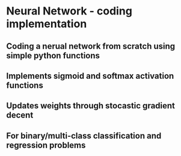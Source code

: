 # Neural Network - coding implementation 
 ## Coding a nerual network from scratch using simple python functions
 ## Implements sigmoid and softmax activation functions
 ## Updates weights through stocastic gradient decent
 ## For binary/multi-class classification and regression problems
 
